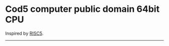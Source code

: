 # Cod5 computer public domain 64bit CPU 

Inspired by [RISC5][1].

***

[1]: https://people.inf.ethz.ch/wirth/ProjectOberon/

